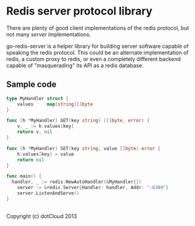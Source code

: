 Redis server protocol library
=============================

There are plenty of good client implementations of the redis protocol, but not many *server* implementations.

go-redis-server is a helper library for building server software capable of speaking the redis protocol. This could be
an alternate implementation of redis, a custom proxy to redis, or even a completely different backend capable of
"masquerading" its API as a redis database.


Sample code
------------

```go
type MyHandler struct {
	values     map[string][]byte
}

func (h *MyHandler) GET(key string) ([]byte, error) {
	v, _ := h.values[key]
	return v, nil
}

func (h *MyHandler) SET(key string, value []byte) error {
	h.values[key] = value
	return nil
}

func main() {
  handler, _ := redis.NewAutoHandler(&MyHandler{})
	server := &redis.Server{Handler: handler, Addr: ":6389"}
	server.ListenAndServe()
}
  
```

Copyright (c) dotCloud 2013
